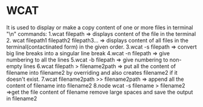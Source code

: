 # WCAT
It is used to display or make a copy content of one or more files in terminal "\n"
commands:
1.wcat filepath => displays content of the file in the terminal
2. wcat filepath1 filepath2 filepath3... => displays content of all files in the terminal(contactinated form) in the given order. 
3.wcat -s filepath => convert big line breaks into a singular line break
4.wcat -n filepath => give numbering to all the lines 
5.wcat -b filepath => give numbering to non-empty lines 
6.wcat filepath > filename2path => put all the content of filename into filename2 by overriding and also creates filename2 if it doesn't exist.
7.wcat filename2path >> filename2path => append all the content of filename into filename2
8.node wcat -s filename > filename2 =>get the file content of filename remove large spaces and save the output in filename2
